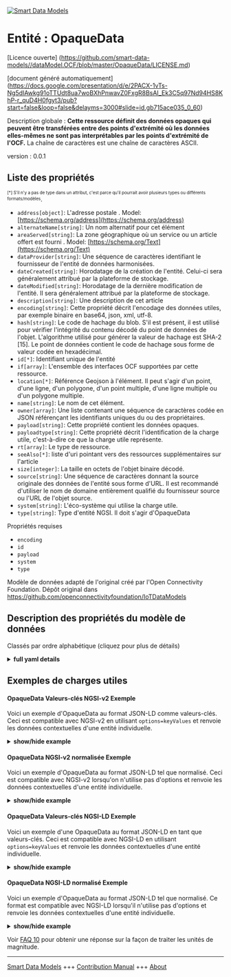 <!-- 10-Header -->  
[![Smart Data Models](https://smartdatamodels.org/wp-content/uploads/2022/01/SmartDataModels_logo.png "Logo")](https://smartdatamodels.org)  
Entité : OpaqueData  
===================<!-- /10-Header -->  
<!-- 15-License -->  
[Licence ouverte] (https://github.com/smart-data-models//dataModel.OCF/blob/master/OpaqueData/LICENSE.md)  
[document généré automatiquement] (https://docs.google.com/presentation/d/e/2PACX-1vTs-Ng5dIAwkg91oTTUdt8ua7woBXhPnwavZ0FxgR8BsAI_Ek3C5q97Nd94HS8KhP-r_quD4H0fgyt3/pub?start=false&loop=false&delayms=3000#slide=id.gb715ace035_0_60)  
<!-- /15-License -->  
<!-- 20-Description -->  
Description globale : **Cette ressource définit des données opaques qui peuvent être transférées entre des points d'extrémité où les données elles-mêmes ne sont pas interprétables par les points d'extrémité de l'OCF.** La chaîne de caractères est une chaîne de caractères ASCII.  
version : 0.0.1  
<!-- /20-Description -->  
<!-- 30-PropertiesList -->  

## Liste des propriétés  

<sup><sub>[*] S'il n'y a pas de type dans un attribut, c'est parce qu'il pourrait avoir plusieurs types ou différents formats/modèles</sub></sup>.  
- `address[object]`: L'adresse postale  . Model: [https://schema.org/address](https://schema.org/address)- `alternateName[string]`: Un nom alternatif pour cet élément  - `areaServed[string]`: La zone géographique où un service ou un article offert est fourni  . Model: [https://schema.org/Text](https://schema.org/Text)- `dataProvider[string]`: Une séquence de caractères identifiant le fournisseur de l'entité de données harmonisées.  - `dateCreated[string]`: Horodatage de la création de l'entité. Celui-ci sera généralement attribué par la plateforme de stockage.  - `dateModified[string]`: Horodatage de la dernière modification de l'entité. Il sera généralement attribué par la plateforme de stockage.  - `description[string]`: Une description de cet article  - `encoding[string]`: Cette propriété décrit l'encodage des données utiles, par exemple binaire en base64, json, xml, utf-8.  - `hash[string]`: Le code de hachage du blob. S'il est présent, il est utilisé pour vérifier l'intégrité du contenu décodé du point de données de l'objet. L'algorithme utilisé pour générer la valeur de hachage est SHA-2 [15]. Le point de données contient le code de hachage sous forme de valeur codée en hexadécimal.  - `id[*]`: Identifiant unique de l'entité  - `if[array]`: L'ensemble des interfaces OCF supportées par cette ressource.  - `location[*]`: Référence Geojson à l'élément. Il peut s'agir d'un point, d'une ligne, d'un polygone, d'un point multiple, d'une ligne multiple ou d'un polygone multiple.  - `name[string]`: Le nom de cet élément.  - `owner[array]`: Une liste contenant une séquence de caractères codée en JSON référençant les identifiants uniques du ou des propriétaires.  - `payload[string]`: Cette propriété contient les données opaques.  - `payloadtype[string]`: Cette propriété décrit l'identification de la charge utile, c'est-à-dire ce que la charge utile représente.  - `rt[array]`: Le type de ressource.  - `seeAlso[*]`: liste d'uri pointant vers des ressources supplémentaires sur l'article  - `size[integer]`: La taille en octets de l'objet binaire décodé.  - `source[string]`: Une séquence de caractères donnant la source originale des données de l'entité sous forme d'URL. Il est recommandé d'utiliser le nom de domaine entièrement qualifié du fournisseur source ou l'URL de l'objet source.  - `system[string]`: L'éco-système qui utilise la charge utile.  - `type[string]`: Type d'entité NGSI. Il doit s'agir d'OpaqueData  <!-- /30-PropertiesList -->  
<!-- 35-RequiredProperties -->  
Propriétés requises  
- `encoding`  - `id`  - `payload`  - `system`  - `type`  <!-- /35-RequiredProperties -->  
<!-- 40-RequiredProperties -->  
Modèle de données adapté de l'original créé par l'Open Connectivity Foundation. Dépôt original dans https://github.com/openconnectivityfoundation/IoTDataModels  
<!-- /40-RequiredProperties -->  
<!-- 50-DataModelHeader -->  
## Description des propriétés du modèle de données  
Classés par ordre alphabétique (cliquez pour plus de détails)  
<!-- /50-DataModelHeader -->  
<!-- 60-ModelYaml -->  
<details><summary><strong>full yaml details</strong></summary>    
```yaml  
OpaqueData:    
  description: 'This Resource defines opaque data that can be transfered between endpoints where the data itself is not interpretable by the OCF endpoints.The stringdata is a string of ASCII characters.'    
  properties:    
    address:    
      description: 'The mailing address'    
      properties:    
        addressCountry:    
          description: 'Property. The country. For example, Spain. Model:''https://schema.org/addressCountry'''    
          type: string    
        addressLocality:    
          description: 'Property. The locality in which the street address is, and which is in the region. Model:''https://schema.org/addressLocality'''    
          type: string    
        addressRegion:    
          description: 'Property. The region in which the locality is, and which is in the country. Model:''https://schema.org/addressRegion'''    
          type: string    
        postOfficeBoxNumber:    
          description: 'Property. The post office box number for PO box addresses. For example, 03578. Model:''https://schema.org/postOfficeBoxNumber'''    
          type: string    
        postalCode:    
          description: 'Property. The postal code. For example, 24004. Model:''https://schema.org/https://schema.org/postalCode'''    
          type: string    
        streetAddress:    
          description: 'Property. The street address. Model:''https://schema.org/streetAddress'''    
          type: string    
      type: object    
      x-ngsi:    
        model: https://schema.org/address    
        type: Property    
    alternateName:    
      description: 'An alternative name for this item'    
      type: string    
      x-ngsi:    
        type: Property    
    areaServed:    
      description: 'The geographic area where a service or offered item is provided'    
      type: string    
      x-ngsi:    
        model: https://schema.org/Text    
        type: Property    
    dataProvider:    
      description: 'A sequence of characters identifying the provider of the harmonised data entity.'    
      type: string    
      x-ngsi:    
        type: Property    
    dateCreated:    
      description: 'Entity creation timestamp. This will usually be allocated by the storage platform.'    
      format: date-time    
      type: string    
      x-ngsi:    
        type: Property    
    dateModified:    
      description: 'Timestamp of the last modification of the entity. This will usually be allocated by the storage platform.'    
      format: date-time    
      type: string    
      x-ngsi:    
        type: Property    
    description:    
      description: 'A description of this item'    
      type: string    
      x-ngsi:    
        type: Property    
    encoding:    
      description: 'This Property describes the encoding of the payload, e.g. binary as base64, json, xml, utf-8.'    
      type: string    
      x-ngsi:    
        type: Property    
    hash:    
      description: 'The hash code of the blob. If present, it is used to check the decoded content of the object data point for integrity. The algorithm used for generating the hash value is SHA-2 [15]. The data point contains the hash as a hex encoded value.'    
      type: string    
      x-ngsi:    
        type: Property    
    id:    
      anyOf: &opaquedata_-_properties_-_owner_-_items_-_anyof    
        - description: 'Property. Identifier format of any NGSI entity'    
          maxLength: 256    
          minLength: 1    
          pattern: ^[\w\-\.\{\}\$\+\*\[\]`|~^@!,:\\]+$    
          type: string    
        - description: 'Property. Identifier format of any NGSI entity'    
          format: uri    
          type: string    
      description: 'Unique identifier of the entity'    
      x-ngsi:    
        type: Property    
    if:    
      description: 'The OCF Interface set supported by this Resource.'    
      items:    
        enum:    
          - oic.if.baseline    
          - oic.if.rw    
        type: string    
      minItems: 2    
      readOnly: true    
      type: array    
      uniqueItems: true    
      x-ngsi:    
        type: Property    
    location:    
      description: 'Geojson reference to the item. It can be Point, LineString, Polygon, MultiPoint, MultiLineString or MultiPolygon'    
      oneOf:    
        - description: 'Geoproperty. Geojson reference to the item. Point'    
          properties:    
            bbox:    
              items:    
                type: number    
              minItems: 4    
              type: array    
            coordinates:    
              items:    
                type: number    
              minItems: 2    
              type: array    
            type:    
              enum:    
                - Point    
              type: string    
          required:    
            - type    
            - coordinates    
          title: 'GeoJSON Point'    
          type: object    
        - description: 'Geoproperty. Geojson reference to the item. LineString'    
          properties:    
            bbox:    
              items:    
                type: number    
              minItems: 4    
              type: array    
            coordinates:    
              items:    
                items:    
                  type: number    
                minItems: 2    
                type: array    
              minItems: 2    
              type: array    
            type:    
              enum:    
                - LineString    
              type: string    
          required:    
            - type    
            - coordinates    
          title: 'GeoJSON LineString'    
          type: object    
        - description: 'Geoproperty. Geojson reference to the item. Polygon'    
          properties:    
            bbox:    
              items:    
                type: number    
              minItems: 4    
              type: array    
            coordinates:    
              items:    
                items:    
                  items:    
                    type: number    
                  minItems: 2    
                  type: array    
                minItems: 4    
                type: array    
              type: array    
            type:    
              enum:    
                - Polygon    
              type: string    
          required:    
            - type    
            - coordinates    
          title: 'GeoJSON Polygon'    
          type: object    
        - description: 'Geoproperty. Geojson reference to the item. MultiPoint'    
          properties:    
            bbox:    
              items:    
                type: number    
              minItems: 4    
              type: array    
            coordinates:    
              items:    
                items:    
                  type: number    
                minItems: 2    
                type: array    
              type: array    
            type:    
              enum:    
                - MultiPoint    
              type: string    
          required:    
            - type    
            - coordinates    
          title: 'GeoJSON MultiPoint'    
          type: object    
        - description: 'Geoproperty. Geojson reference to the item. MultiLineString'    
          properties:    
            bbox:    
              items:    
                type: number    
              minItems: 4    
              type: array    
            coordinates:    
              items:    
                items:    
                  items:    
                    type: number    
                  minItems: 2    
                  type: array    
                minItems: 2    
                type: array    
              type: array    
            type:    
              enum:    
                - MultiLineString    
              type: string    
          required:    
            - type    
            - coordinates    
          title: 'GeoJSON MultiLineString'    
          type: object    
        - description: 'Geoproperty. Geojson reference to the item. MultiLineString'    
          properties:    
            bbox:    
              items:    
                type: number    
              minItems: 4    
              type: array    
            coordinates:    
              items:    
                items:    
                  items:    
                    items:    
                      type: number    
                    minItems: 2    
                    type: array    
                  minItems: 4    
                  type: array    
                type: array    
              type: array    
            type:    
              enum:    
                - MultiPolygon    
              type: string    
          required:    
            - type    
            - coordinates    
          title: 'GeoJSON MultiPolygon'    
          type: object    
      x-ngsi:    
        type: Geoproperty    
    name:    
      description: 'The name of this item.'    
      type: string    
      x-ngsi:    
        type: Property    
    owner:    
      description: 'A List containing a JSON encoded sequence of characters referencing the unique Ids of the owner(s)'    
      items:    
        anyOf: *opaquedata_-_properties_-_owner_-_items_-_anyof    
        description: 'Property. Unique identifier of the entity'    
      type: array    
      x-ngsi:    
        type: Property    
    payload:    
      description: 'This Property contains the opaque data.'    
      type: string    
      x-ngsi:    
        type: Property    
    payloadtype:    
      description: 'This Property describes the identification of the payload, e.g. what the payload is representing .'    
      type: string    
      x-ngsi:    
        type: Property    
    rt:    
      description: 'The Resource Type.'    
      items:    
        enum:    
          - oic.r.opaquedata    
        maxLength: 64    
        type: string    
      minItems: 1    
      readOnly: true    
      type: array    
      uniqueItems: true    
      x-ngsi:    
        type: Property    
    seeAlso:    
      description: 'list of uri pointing to additional resources about the item'    
      oneOf:    
        - items:    
            format: uri    
            type: string    
          minItems: 1    
          type: array    
        - format: uri    
          type: string    
      x-ngsi:    
        type: Property    
    size:    
      description: 'The size in bytes of the decoded binary object.'    
      type: integer    
      x-ngsi:    
        type: Property    
    source:    
      description: 'A sequence of characters giving the original source of the entity data as a URL. Recommended to be the fully qualified domain name of the source provider, or the URL to the source object.'    
      type: string    
      x-ngsi:    
        type: Property    
    system:    
      description: 'The eco system that is using the payload.'    
      type: string    
      x-ngsi:    
        type: Property    
    type:    
      description: 'NGSI entity type. It has to be OpaqueData'    
      enum:    
        - OpaqueData    
      type: string    
      x-ngsi:    
        type: Property    
  required:    
    - payload    
    - encoding    
    - system    
    - id    
    - type    
  type: object    
  x-derived-from: https://raw.githubusercontent.com/openconnectivityfoundation/IoTDataModels/master/OpaqueDataResURI.swagger.json    
  x-disclaimer: 'Redistribution and use in source and binary forms, with or without modification, are permitted  provided that the license conditions are met. Copyleft (c) 2021 Contributors to Smart Data Models Program'    
  x-license-url: https://github.com/smart-data-models/dataModel.OCF/blob/master/OpaqueData/LICENSE.md    
  x-model-schema: https://smart-data-models.github.io/dataModel.OCF/OpaqueData/schema.json    
  x-model-tags: OCF    
  x-version: 0.0.1    
```  
</details>    
<!-- /60-ModelYaml -->  
<!-- 70-MiddleNotes -->  
<!-- /70-MiddleNotes -->  
<!-- 80-Examples -->  
## Exemples de charges utiles  
#### OpaqueData Valeurs-clés NGSI-v2 Exemple  
Voici un exemple d'OpaqueData au format JSON-LD comme valeurs-clés. Ceci est compatible avec NGSI-v2 en utilisant `options=keyValues` et renvoie les données contextuelles d'une entité individuelle.  
<details><summary><strong>show/hide example</strong></summary>    
```json  
{  
  "id": "urn:ngsi-ld:OpaqueData:id:TTMN:47954873",  
  "dateCreated": "1996-10-07T07:39:16Z",  
  "dateModified": "2018-10-06T00:30:42Z",  
  "source": "Draw less food. Born central require action development public national. Hot set course store.",  
  "name": "Important eye western oil.",  
  "alternateName": "Recent realize fear company. Light first what century man station according bring. Understand record stop author reach.",  
  "description": "Almost center world machine someone. Size star analysis protect.",  
  "dataProvider": "Fight exist than line behavior. Turn risk investment political energy activity.",  
  "owner": [  
    "urn:ngsi-ld:OpaqueData:items:YPJA:37648723",  
    "urn:ngsi-ld:OpaqueData:items:IKVA:78883767"  
  ],  
  "seeAlso": [  
    "urn:ngsi-ld:OpaqueData:items:YQIG:40434840",  
    "urn:ngsi-ld:OpaqueData:items:JQWJ:08248941"  
  ],  
  "location": {  
    "type": "Point",  
    "coordinates": [  
      82.924221,  
      -154.083239  
    ]  
  },  
  "address": {  
    "streetAddress": "News imagine apply research six either which. At really anyone teacher since military. Indicate television from source nothing.",  
    "addressLocality": "Democratic exist audience investment. Against listen travel. Rest only back if despite.",  
    "addressRegion": "Red ready pay leader book cup. Letter something play their.",  
    "addressCountry": "Hold performance line have responsibility trip poor court.",  
    "postalCode": "His culture describe rock camera continue. Training accept act wear grow participant. Put cell quickly strategy budget.",  
    "postOfficeBoxNumber": "Myself manage care almost trouble top thousand. Begin build quickly audience scientist. Girl opportunity top exist against. Trade with fish her around."  
  },  
  "areaServed": "Party consumer leave yes. Reality both finish since power.",  
  "rt": [  
    "oic.r.opaquedata",  
    "oic.r.opaquedata"  
  ],  
  "payload": "Close degree budget argue boy something off. Early meeting sell challenge condition brother but.",  
  "encoding": "Turn officer statement they person notice investment another. Important reach sort mention successful.",  
  "payloadtype": "Create hear yes support. Life by stay kind Congress stuff operation.",  
  "size": {  
    "type": "Property",  
    "value": 864  
  },  
  "hash": "American whole magazine truth stop whose. On traditional measure example sense peace. Would mouth relate own chair.",  
  "system": "Together range line beyond. First policy daughter need kind miss.",  
  "if": [  
    "oic.if.baseline",  
    "oic.if.rw"  
  ],  
  "type": "OpaqueData"  
}  
```  
</details>  
#### OpaqueData NGSI-v2 normalisée Exemple  
Voici un exemple d'OpaqueData au format JSON-LD tel que normalisé. Ceci est compatible avec NGSI-v2 lorsqu'on n'utilise pas d'options et renvoie les données contextuelles d'une entité individuelle.  
<details><summary><strong>show/hide example</strong></summary>    
```json  
{  
  "id": {  
    "type": "string",  
    "value": "urn:ngsi-ld:OpaqueData:id:TTMN:47954873"  
  },  
  "dateCreated": {  
    "format": "date-time",  
    "type": "string",  
    "value": "1996-10-07T07:39:16Z"  
  },  
  "dateModified": {  
    "format": "date-time",  
    "type": "string",  
    "value": "2018-10-06T00:30:42Z"  
  },  
  "source": {  
    "type": "string",  
    "value": "Draw less food. Born central require action development public national. Hot set course store."  
  },  
  "name": {  
    "type": "string",  
    "value": "Important eye western oil."  
  },  
  "alternateName": {  
    "type": "string",  
    "value": "Recent realize fear company. Light first what century man station according bring. Understand record stop author reach."  
  },  
  "description": {  
    "type": "string",  
    "value": "Almost center world machine someone. Size star analysis protect."  
  },  
  "dataProvider": {  
    "type": "string",  
    "value": "Fight exist than line behavior. Turn risk investment political energy activity."  
  },  
  "owner": {  
    "type": "array",  
    "value": [  
      "urn:ngsi-ld:OpaqueData:items:YPJA:37648723",  
      "urn:ngsi-ld:OpaqueData:items:IKVA:78883767"  
    ]  
  },  
  "seeAlso": {  
    "type": "array",  
    "value": [  
      "urn:ngsi-ld:OpaqueData:items:YQIG:40434840",  
      "urn:ngsi-ld:OpaqueData:items:JQWJ:08248941"  
    ]  
  },  
  "location": {  
    "type": "object",  
    "value": {  
      "type": "Point",  
      "coordinates": [  
        82.924221,  
        -154.083239  
      ]  
    }  
  },  
  "address": {  
    "type": "object",  
    "value": {  
      "streetAddress": "News imagine apply research six either which. At really anyone teacher since military. Indicate television from source nothing.",  
      "addressLocality": "Democratic exist audience investment. Against listen travel. Rest only back if despite.",  
      "addressRegion": "Red ready pay leader book cup. Letter something play their.",  
      "addressCountry": "Hold performance line have responsibility trip poor court.",  
      "postalCode": "His culture describe rock camera continue. Training accept act wear grow participant. Put cell quickly strategy budget.",  
      "postOfficeBoxNumber": "Myself manage care almost trouble top thousand. Begin build quickly audience scientist. Girl opportunity top exist against. Trade with fish her around."  
    }  
  },  
  "areaServed": {  
    "type": "string",  
    "value": "Party consumer leave yes. Reality both finish since power."  
  },  
  "rt": {  
    "type": "array",  
    "value": [  
      "oic.r.opaquedata",  
      "oic.r.opaquedata"  
    ]  
  },  
  "payload": {  
    "type": "string",  
    "value": "Close degree budget argue boy something off. Early meeting sell challenge condition brother but."  
  },  
  "encoding": {  
    "type": "string",  
    "value": "Turn officer statement they person notice investment another. Important reach sort mention successful."  
  },  
  "payloadtype": {  
    "type": "string",  
    "value": "Create hear yes support. Life by stay kind Congress stuff operation."  
  },  
  "size": {  
    "type": "object",  
    "value": {  
      "type": "Property",  
      "value": 864  
    }  
  },  
  "hash": {  
    "type": "string",  
    "value": "American whole magazine truth stop whose. On traditional measure example sense peace. Would mouth relate own chair."  
  },  
  "system": {  
    "type": "string",  
    "value": "Together range line beyond. First policy daughter need kind miss."  
  },  
  "if": {  
    "type": "array",  
    "value": [  
      "oic.if.baseline",  
      "oic.if.rw"  
    ]  
  },  
  "type": {  
    "type": "string",  
    "value": "OpaqueData"  
  }  
}  
```  
</details>  
#### OpaqueData Valeurs-clés NGSI-LD Exemple  
Voici un exemple d'une OpaqueData au format JSON-LD en tant que valeurs-clés. Ceci est compatible avec NGSI-LD en utilisant `options=keyValues` et renvoie les données contextuelles d'une entité individuelle.  
<details><summary><strong>show/hide example</strong></summary>    
```json  
{  
    "id": "urn:ngsi-ld:OpaqueData:id:TTMN:47954873",  
    "dateCreated": "1996-10-07T07:39:16Z",  
    "dateModified": "2018-10-06T00:30:42Z",  
    "source": "Draw less food. Born central require action development public national. Hot set course store.",  
    "name": "Important eye western oil.",  
    "alternateName": "Recent realize fear company. Light first what century man station according bring. Understand record stop author reach.",  
    "description": "Almost center world machine someone. Size star analysis protect.",  
    "dataProvider": "Fight exist than line behavior. Turn risk investment political energy activity.",  
    "owner": [  
        "urn:ngsi-ld:OpaqueData:items:YPJA:37648723",  
        "urn:ngsi-ld:OpaqueData:items:IKVA:78883767"  
    ],  
    "seeAlso": [  
        "urn:ngsi-ld:OpaqueData:items:YQIG:40434840",  
        "urn:ngsi-ld:OpaqueData:items:JQWJ:08248941"  
    ],  
    "location": {  
        "type": "Point",  
        "coordinates": [  
            82.924221,  
            -154.083239  
        ]  
    },  
    "address": {  
        "streetAddress": "News imagine apply research six either which. At really anyone teacher since military. Indicate television from source nothing.",  
        "addressLocality": "Democratic exist audience investment. Against listen travel. Rest only back if despite.",  
        "addressRegion": "Red ready pay leader book cup. Letter something play their.",  
        "addressCountry": "Hold performance line have responsibility trip poor court.",  
        "postalCode": "His culture describe rock camera continue. Training accept act wear grow participant. Put cell quickly strategy budget.",  
        "postOfficeBoxNumber": "Myself manage care almost trouble top thousand. Begin build quickly audience scientist. Girl opportunity top exist against. Trade with fish her around."  
    },  
    "areaServed": "Party consumer leave yes. Reality both finish since power.",  
    "rt": [  
        "oic.r.opaquedata",  
        "oic.r.opaquedata"  
    ],  
    "payload": "Close degree budget argue boy something off. Early meeting sell challenge condition brother but.",  
    "encoding": "Turn officer statement they person notice investment another. Important reach sort mention successful.",  
    "payloadtype": "Create hear yes support. Life by stay kind Congress stuff operation.",  
    "size": {  
        "type": "Property",  
        "value": 864  
    },  
    "hash": "American whole magazine truth stop whose. On traditional measure example sense peace. Would mouth relate own chair.",  
    "system": "Together range line beyond. First policy daughter need kind miss.",  
    "if": [  
        "oic.if.baseline",  
        "oic.if.rw"  
    ],  
    "type": "OpaqueData",  
    "@context": [  
        "https://smartdatamodels.org/context.jsonld",  
        "https://raw.githubusercontent.com/smart-data-models/dataModel.OCF/master/context.jsonld"  
    ]  
}  
```  
</details>  
#### OpaqueData NGSI-LD normalisé Exemple  
Voici un exemple d'OpaqueData au format JSON-LD tel que normalisé. Ce format est compatible avec NGSI-LD lorsqu'il n'utilise pas d'options et renvoie les données contextuelles d'une entité individuelle.  
<details><summary><strong>show/hide example</strong></summary>    
```json  
{  
    "id": "urn:ngsi-ld:OpaqueData:id:MSUV:41241185",  
    "dateCreated": {  
        "type": "Property",  
        "value": {  
            "@type": "DateTime",  
            "@value": "1982-09-13T10:21:14Z"  
        }  
    },  
    "dateModified": {  
        "type": "Property",  
        "value": {  
            "@type": "DateTime",  
            "@value": "2017-10-08T02:09:10Z"  
        }  
    },  
    "source": {  
        "type": "Property",  
        "value": "Political item language carry different. Nature consider direction change attention into skin. Official charge fact husband."  
    },  
    "name": {  
        "type": "Property",  
        "value": "Campaign crime where. Feeling seem field. Message kid case family. Continue half clear activity."  
    },  
    "alternateName": {  
        "type": "Property",  
        "value": "Eye we mean born. Short provide environment. Ten service human institution image small. Pull write those stop together stand small."  
    },  
    "description": {  
        "type": "Property",  
        "value": "Modern form ahead buy heavy. Seem federal employee per."  
    },  
    "dataProvider": {  
        "type": "Property",  
        "value": "According sometimes list affect five prevent best war. Wait wall song after ask summer thus condition. Subject necessary discussion give American become."  
    },  
    "owner": {  
        "type": "Property",  
        "value": [  
            "urn:ngsi-ld:OpaqueData:items:ZWFD:05617865",  
            "urn:ngsi-ld:OpaqueData:items:PGWB:29545962"  
        ]  
    },  
    "seeAlso": {  
        "type": "Property",  
        "value": [  
            "urn:ngsi-ld:OpaqueData:items:IGOK:32850032"  
        ]  
    },  
    "location": {  
        "type": "Property",  
        "value": {  
            "type": "Point",  
            "coordinates": [  
                27.1059105,  
                149.252978  
            ]  
        }  
    },  
    "address": {  
        "type": "Property",  
        "value": {  
            "streetAddress": "Cut full PM book. Car history easy while if treatment else. Month among year carry feeling.",  
            "addressLocality": "Degree enter its would bring after space another. Apply land everything happen level behavior. Figure manager six provide.",  
            "addressRegion": "Stop heart yes our data information. Job per discover thought bank term degree half. Sign you line care leave. Option question later speech either student source.",  
            "addressCountry": "Camera special specific strategy place spend.",  
            "postalCode": "Start good culture myself general. They it like detail ago fish hope. Unit woman degree sing hit building.",  
            "postOfficeBoxNumber": "Main town positive tell since. Street level cell mind yard moment."  
        }  
    },  
    "areaServed": {  
        "type": "Property",  
        "value": "Director hope adult bag including anyone camera."  
    },  
    "rt": {  
        "type": "Property",  
        "value": [  
            "oic.r.opaquedata"  
        ]  
    },  
    "payload": {  
        "type": "Property",  
        "value": "Parent personal a actually whose agree. Training less send trade five behind lot best."  
    },  
    "encoding": {  
        "type": "Property",  
        "value": "First myself hour nearly many dark. Forward year market so state event."  
    },  
    "payloadtype": {  
        "type": "Property",  
        "value": "Involve oil recent nothing huge. Establish build show. Music prepare necessary arm."  
    },  
    "size": {  
        "type": "Property",  
        "value": 390  
    },  
    "hash": {  
        "type": "Property",  
        "value": "Affect against deep item tough usually. Hair PM they right. Adult read site save."  
    },  
    "system": {  
        "type": "Property",  
        "value": "Tell meeting since phone. Bed together myself something draw become chair. Foot actually degree. Imagine democratic likely staff."  
    },  
    "if": {  
        "type": "Property",  
        "value": [  
            "oic.if.baseline",  
            "oic.if.rw"  
        ]  
    },  
    "type": "OpaqueData",  
    "@context": [  
        "https://smartdatamodels.org/context.jsonld",  
        "https://raw.githubusercontent.com/smart-data-models/dataModel.OCF/master/context.jsonld"  
    ]  
}  
```  
</details><!-- /80-Examples -->  
<!-- 90-FooterNotes -->  
<!-- /90-FooterNotes -->  
<!-- 95-Units -->  
Voir [FAQ 10](https://smartdatamodels.org/index.php/faqs/) pour obtenir une réponse sur la façon de traiter les unités de magnitude.  
<!-- /95-Units -->  
<!-- 97-LastFooter -->  
---  
[Smart Data Models](https://smartdatamodels.org) +++ [Contribution Manual](https://bit.ly/contribution_manual) +++ [About](https://bit.ly/Introduction_SDM)<!-- /97-LastFooter -->  
